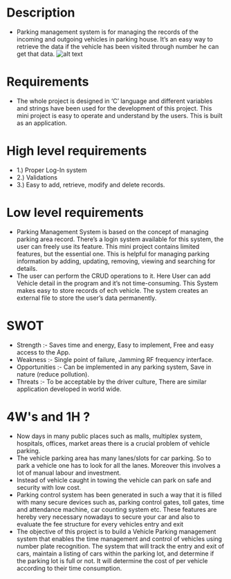 # Description
 * Parking management system is for managing the records of the incoming and outgoing vehicles in parking house. It’s an easy way to retrieve the data if the vehicle has been visited through number he can get that data.
 ![alt text]("C:\Users\amit5\OneDrive\Pictures\M1_ManagementSystem_App\1_Requirements\152668950-53368f8b-22a3-4d22-91f9-29f2e17ec348.png")
# Requirements
  * The whole project is designed in ‘C’ language and different variables and strings have been used for the development of this project. This mini project is easy to operate and understand by the users. This is built as an application.
# High level requirements
 * 1.) Proper Log-In system 
 * 2.) Validations
 * 3.) Easy to add, retrieve, modify and delete records.
# Low level requirements
 * Parking Management System is based on the concept of managing parking area record. There’s a login system available for this system, the user can freely use its feature. This mini project contains limited features, but the essential one. This is helpful for managing parking information by adding, updating, removing, viewing and searching for details.
 * The user can perform the CRUD operations to it. Here User can add Vehicle detail in the program and it’s not time-consuming. This System makes easy to store records of ech vehicle. The system creates an external file to store the user’s data permanently.
# SWOT
 * Strength :- Saves time and energy, Easy to implement, Free and easy access to the App.
 * Weakness :- Single point of failure, Jamming RF frequency interface.
 * Opportunities :- Can be implemented in any parking system, Save in nature (reduce pollution).
 * Threats :- To be acceptable by the driver culture, There are similar application developed in world wide.
# 4W's and 1H ?
 * Now days in many public places such as malls, multiplex system, hospitals, offices, market areas there is a crucial problem of vehicle parking.
 * The vehicle parking area has many lanes/slots for car parking. So to park a vehicle one has to look for all the lanes. Moreover this involves a lot of manual labour and investment.
 * Instead of vehicle caught in towing the vehicle can park on safe and security with low cost.
 * Parking control system has been generated in such a way that it is filled with many secure devices such as, parking control gates, toll gates, time and attendance machine, car counting system etc. These features are hereby very necessary nowadays to secure your car and also to evaluate the fee structure for every vehicles entry and exit
 * The objective of this project is to build a Vehicle Parking management system that enables the time management and control of vehicles using number plate recognition. The system that will track the entry and exit of cars, maintain a listing of cars within the parking lot, and determine if the parking lot is full or not. It will determine the cost of per vehicle according to their time consumption.
